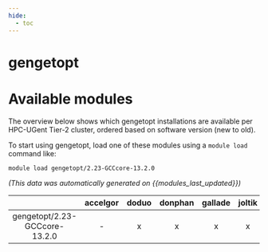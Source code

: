 ```yaml
---
hide:
  - toc
---
```


gengetopt
=========

# Available modules


The overview below shows which gengetopt installations are available per HPC-UGent Tier-2 cluster, ordered based on software version (new to old).

To start using gengetopt, load one of these modules using a `module load` command like:

```shell
module load gengetopt/2.23-GCCcore-13.2.0
```

*(This data was automatically generated on {{modules_last_updated}})*  

| |accelgor|doduo|donphan|gallade|joltik|litleo|shinx|
| :---: | :---: | :---: | :---: | :---: | :---: | :---: | :---: |
|gengetopt/2.23-GCCcore-13.2.0|-|x|x|x|x|x|x|
